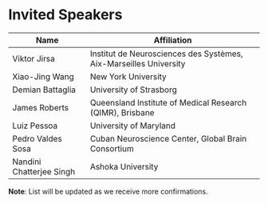 # Invited Speakers


| Name                     | Affiliation                                                       |
| ------------------------ | ------------------------------------------------------------------|
| Viktor Jirsa             | Institut de Neurosciences des Systèmes, Aix-Marseilles University |
| Xiao-Jing Wang           | New York University                                               |
| Demian Battaglia         | University of Strasborg                                           |
| James Roberts            | Queensland Institute of Medical Research (QIMR), Brisbane         |
| Luiz Pessoa              | University of Maryland                                            |
| Pedro Valdes Sosa        | Cuban Neuroscience Center, Global Brain Consortium                |
| Nandini Chatterjee Singh | Ashoka University                                                 |

**Note**: List will be updated as we receive more confirmations.